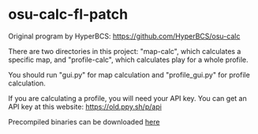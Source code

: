 # osu-calc-fl-patch

Original program by HyperBCS: https://github.com/HyperBCS/osu-calc

There are two directories in this project: "map-calc", which calculates a specific map, and "profile-calc", which calculates play for a whole profile.

You should run "gui.py" for map calculation and "profile_gui.py" for profile calculation.

If you are calculating a profile, you will need your API key. You can get an API key at this website: https://old.ppy.sh/p/api

Precompiled binaries can be downloaded [here](https://github.com/MBmasher/osu-calc-length-bonus/releases)
